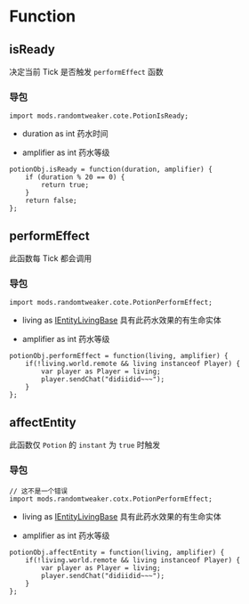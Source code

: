 # Function

## isReady

决定当前 Tick 是否触发 `performEffect` 函数

### 导包

```zenscript
import mods.randomtweaker.cote.PotionIsReady;
```

* duration as int 药水时间

* amplifier as int 药水等级

```zenscript
potionObj.isReady = function(duration, amplifier) {
	if (duration % 20 == 0) {
		return true;
	}
	return false;
};
```

## performEffect

此函数每 Tick 都会调用

### 导包

```zenscript
import mods.randomtweaker.cote.PotionPerformEffect;
```

* living as [IEntityLivingBase](https://docs.blamejared.com/1.12/en/Vanilla/Entities/IEntityLivingBase/) 具有此药水效果的有生命实体

* amplifier as int 药水等级

```zenscript
potionObj.performEffect = function(living, amplifier) {
 	if(!living.world.remote && living instanceof Player) {
		var player as Player = living;
		player.sendChat("didiidid~~~");
	}
};
```

## affectEntity

此函数仅 `Potion` 的 `instant` 为 `true` 时触发

### 导包

```zenscript
// 这不是一个错误
import mods.randomtweaker.cotx.PotionPerformEffect; 
```

* living as [IEntityLivingBase](https://docs.blamejared.com/1.12/en/Vanilla/Entities/IEntityLivingBase/) 具有此药水效果的有生命实体

* amplifier as int 药水等级

```zenscript
potionObj.affectEntity = function(living, amplifier) {
 	if(!living.world.remote && living instanceof Player) {
		var player as Player = living;
		player.sendChat("didiidid~~~");
	}
};
```
